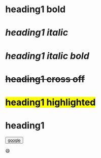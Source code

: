 # **heading1 bold**
# _heading1 italic_
# ***heading1 italic bold***
# ~~heading1 cross off~~ 
# <mark>heading1 highlighted</mark> 
# heading1 
<button><a href="http://www.google.com">google </a></button>

:smile: